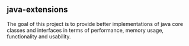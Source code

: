 ## java-extensions
   The goal of this project is to provide better implementations of java core classes and interfaces in terms of performance, memory usage, functionality and usability.
